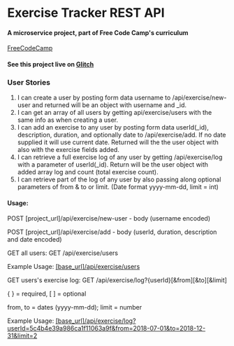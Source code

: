 # Exercise Tracker REST API

#### A microservice project, part of Free Code Camp's curriculum
[FreeCodeCamp](https://www.freecodecamp.org/)
#### See this project live on [Glitch](https://deep-icecream.glitch.me/)

### User Stories

1. I can create a user by posting form data username to /api/exercise/new-user and returned will be an object with username and _id.
2. I can get an array of all users by getting api/exercise/users with the same info as when creating a user.
3. I can add an exercise to any user by posting form data userId(_id), description, duration, and optionally date to /api/exercise/add. If no date supplied it will use current date. Returned will the the user object with also with the exercise fields added.
4. I can retrieve a full exercise log of any user by getting /api/exercise/log with a parameter of userId(_id). Return will be the user object with added array log and count (total exercise count).
5. I can retrieve part of the log of any user by also passing along optional parameters of from & to or limit. (Date format yyyy-mm-dd, limit = int)


#### Usage:

POST [project_url]/api/exercise/new-user - body (username encoded) 

POST [project_url]/api/exercise/add - body (userId, duration, description and date encoded)


GET all users: GET /api/exercise/users

Example Usage: [[base_url]/api/exercise/users](https://deep-icecream.glitch.me/api/exercise/users)


GET users's exercise log: GET /api/exercise/log?{userId}[&from][&to][&limit]

{ } = required, [ ] = optional

from, to = dates (yyyy-mm-dd); limit = number

Example Usage: [[base_url]/api/exercise/log?userId=5c4b4e39a986ca1f11063a9f&from=2018-07-01&to=2018-12-31&limit=2](https://deep-icecream.glitch.me/api/exercise/log?userId=5c4b4e39a986ca1f11063a9f&from=2018-07-01&to=2018-12-31&limit=2)
